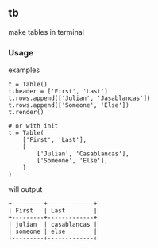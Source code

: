 ## tb

make tables in terminal

### Usage

examples
```
t = Table()
t.header = ['First', 'Last']
t.rows.append(['Julian', 'Jasablancas'])
t.rows.append(['Someone', 'Else'])
t.render()

# or with init
t = Table(
	['First', 'Last'],
	[
		['Julian', 'Casablancas'],
		['Someone', 'Else'],
	]
)

```
will output

```
+---------+-------------+
| First   | Last        |
+---------+-------------+
| julian  | casablancas |
| someone | else        |
+---------+-------------+
```
